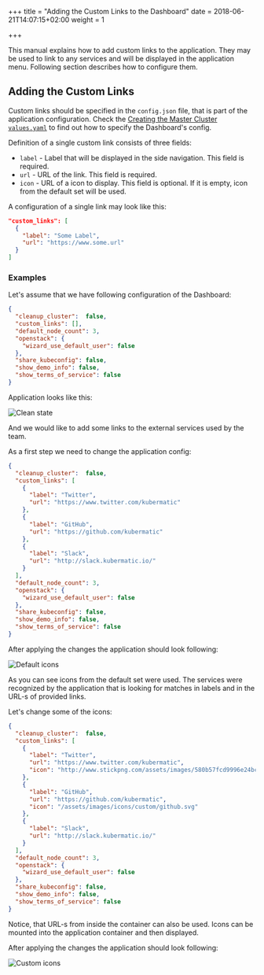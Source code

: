 +++
title = "Adding the Custom Links to the Dashboard"
date = 2018-06-21T14:07:15+02:00
weight = 1

+++

This manual explains how to add custom links to the application. They may be used to link to any services and will
be displayed in the application menu. Following section describes how to configure them.

## Adding the Custom Links

Custom links should be specified in the `config.json` file, that is part of the application configuration.
Check the [Creating the Master Cluster `values.yaml`](../../installation/install_kubermatic/_manual/#creating-the-master-cluster-values-yaml)
to find out how to specify the Dashboard's config.

Definition of a single custom link consists of three fields:

- `label` - Label that will be displayed in the side navigation. This field is required.
- `url` - URL of the link. This field is required.
- `icon` - URL of a icon to display. This field is optional. If it is empty, icon from the default set will be used.

A configuration of a single link may look like this:

```json
"custom_links": [
  {
    "label": "Some Label",
    "url": "https://www.some.url"
  }
]
```

### Examples

Let's assume that we have following configuration of the Dashboard:

```json
{
  "cleanup_cluster":  false,
  "custom_links": [],
  "default_node_count": 3,
  "openstack": {
    "wizard_use_default_user": false
  },
  "share_kubeconfig": false,
  "show_demo_info": false,
  "show_terms_of_service": false
}
```

Application looks like this:

![Clean state](/kubermatic/master/advanced/custom_links/clean.png)

And we would like to add some links to the external services used by the team.

As a first step we need to change the application config:

```json
{
  "cleanup_cluster":  false,
  "custom_links": [
    {
      "label": "Twitter",
      "url": "https://www.twitter.com/kubermatic"
    },
    {
      "label": "GitHub",
      "url": "https://github.com/kubermatic"
    },
    {
      "label": "Slack",
      "url": "http://slack.kubermatic.io/"
    }
  ],
  "default_node_count": 3,
  "openstack": {
    "wizard_use_default_user": false
  },
  "share_kubeconfig": false,
  "show_demo_info": false,
  "show_terms_of_service": false
}
```

After applying the changes the application should look following:

![Default icons](/img/kubermatic/master/advanced/custom_links/default_icons.png)

As you can see icons from the default set were used. The services were recognized by the application that is looking
for matches in labels and in the URL-s of provided links.

Let's change some of the icons:

```json
{
  "cleanup_cluster":  false,
  "custom_links": [
    {
      "label": "Twitter",
      "url": "https://www.twitter.com/kubermatic",
      "icon": "http://www.stickpng.com/assets/images/580b57fcd9996e24bc43c53e.png"
    },
    {
      "label": "GitHub",
      "url": "https://github.com/kubermatic",
      "icon": "/assets/images/icons/custom/github.svg"
    },
    {
      "label": "Slack",
      "url": "http://slack.kubermatic.io/"
    }
  ],
  "default_node_count": 3,
  "openstack": {
    "wizard_use_default_user": false
  },
  "share_kubeconfig": false,
  "show_demo_info": false,
  "show_terms_of_service": false
}
```

Notice, that URL-s from inside the container can also be used. Icons can be mounted into
the application container and then displayed.

After applying the changes the application should look following:

![Custom icons](/img/kubermatic/master/advanced/custom_links/custom_icons.png)
